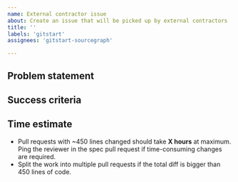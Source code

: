 ```yaml
---
name: External contractor issue
about: Create an issue that will be picked up by external contractors
title: ''
labels: 'gitstart'
assignees: 'gitstart-sourcegraph'

---
```


<!-- FOR THE ISSUE CREATOR -->
<!--
  1. Replace **X hours** with your estimate in the "Time estimate" section. Use a P50 cost estimate. (_P50_ means there is a 50% probability the work takes more than the estimated time, and 50% probability that it takes less.)
  2. Add a created issue to the board: https://github.com/orgs/sourcegraph/projects/206.
  3. Use the `important` label if the issue is urgent.
  4. Issues placed higher in the "To do" column have higher priority.
  > A P50 cost estimate is the project cost with sufficient contingency to provide 50 per cent likelihood that this cost would not be exceeded.
-->

## Problem statement

<!-- Describe the problem and why it is important to solve it, point to external resources. -->

## Success criteria

<!-- List all changes required for this issue to be completed. -->

<!--
## Implementation details
 -->

<!-- Uncomment to provide additional technical implementation suggestions to help a contractor address the issue. -->

## Time estimate

- Pull requests with ~450 lines changed should take **X hours** at maximum. Ping the reviewer in the spec pull request if time-consuming changes are required.
- Split the work into multiple pull requests if the total diff is bigger than 450 lines of code.
